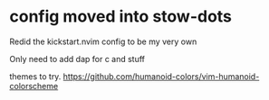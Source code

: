# config moved into stow-dots
Redid the kickstart.nvim config to be my very own

Only need to add dap for c and stuff

themes to try.
https://github.com/humanoid-colors/vim-humanoid-colorscheme
